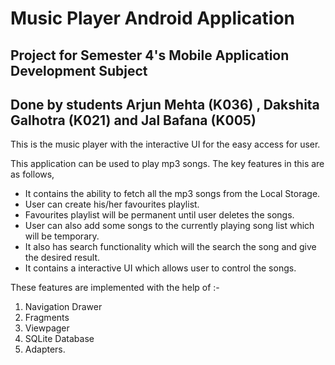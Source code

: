 # Music Player Android Application

## Project for Semester 4's Mobile Application Development Subject

## Done by students Arjun Mehta (K036) , Dakshita Galhotra (K021) and Jal Bafana (K005)

This is the music player with the interactive UI for the easy access for user.

This application can be used to play mp3 songs. The key features in this are as follows,
- It contains the ability to fetch all the mp3 songs from the Local Storage. 
- User can create his/her favourites playlist.
- Favourites playlist will be permanent until user deletes the songs.
- User can also add some songs to the currently playing song list which will be temporary.
- It also has search functionality which will the search the song and give the desired result.
- It contains a interactive UI which allows user to control the songs.

These features are implemented with the help of :-
1. Navigation Drawer
2. Fragments
3. Viewpager
4. SQLite Database
5. Adapters.